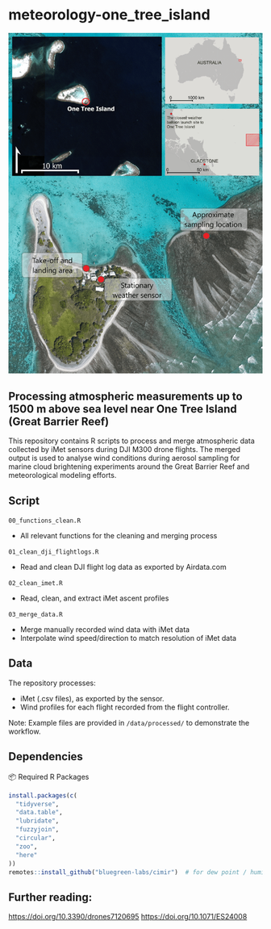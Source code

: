 # meteorology-one_tree_island

![Vertical profile graphical abstract near One Tree Island](graphics/VP_OTI.png)

## Processing atmospheric measurements up to 1500 m above sea level near One Tree Island (Great Barrier Reef) 

This repository contains R scripts to process and merge atmospheric data collected by iMet sensors during DJI M300 drone flights. The merged output is used to analyse wind conditions during aerosol sampling for marine cloud brightening experiments around the Great Barrier Reef and meteorological modeling efforts. 


## Script

`00_functions_clean.R`  
- All relevant functions for the cleaning and merging process

`01_clean_dji_flightlogs.R`  
- Read and clean DJI flight log data as exported by Airdata.com

`02_clean_imet.R`  
- Read, clean, and extract iMet ascent profiles

`03_merge_data.R`  
- Merge manually recorded wind data with iMet data  
- Interpolate wind speed/direction to match resolution of iMet data

## Data  
The repository processes:

- iMet (.csv files), as exported by the sensor.
- Wind profiles for each flight recorded from the flight controller.

Note: Example files are provided in `/data/processed/` to demonstrate the workflow.

## Dependencies  
📦 Required R Packages

```r
install.packages(c(
  "tidyverse",
  "data.table",
  "lubridate",
  "fuzzyjoin",
  "circular",
  "zoo",
  "here"
))
remotes::install_github("bluegreen-labs/cimir")  # for dew point / humidity calculation

```
## Further reading:

https://doi.org/10.3390/drones7120695
https://doi.org/10.1071/ES24008

